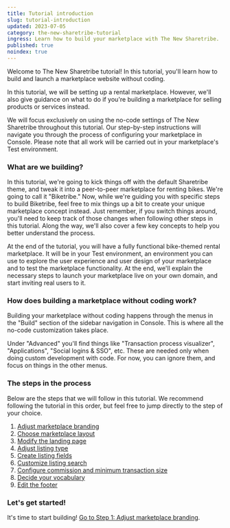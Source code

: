 ```yaml
---
title: Tutorial introduction
slug: tutorial-introduction
updated: 2023-07-05
category: the-new-sharetribe-tutorial
ingress: Learn how to build your marketplace with The New Sharetribe.
published: true
noindex: true
---
```


Welcome to The New Sharetribe tutorial! In this tutorial, you'll learn
how to build and launch a marketplace website without coding.

In this tutorial, we will be setting up a rental marketplace. However,
we'll also give guidance on what to do if you're building a marketplace
for selling products or services instead.

We will focus exclusively on using the no-code settings of The New
Sharetribe throughout this tutorial. Our step-by-step instructions will
navigate you through the process of configuring your marketplace in
Console. Please note that all work will be carried out in your
marketplace's Test environment.

### What are we building?

In this tutorial, we're going to kick things off with the default Sharetribe 
theme, and tweak it into a peer-to-peer marketplace for renting bikes. 
We're going to call it "Biketribe." Now, while we're guiding you
with specific steps to build Biketribe, feel free to mix things up a bit
to create your unique marketplace concept instead. Just remember, if you
switch things around, you'll need to keep track of those changes when
following other steps in this tutorial. Along the way, we'll also cover
a few key concepts to help you better understand the process.

At the end of the tutorial, you will have a fully functional
bike-themed rental marketplace. It will be in your Test environment, an
environment you can use to explore the user experience and user design
of your marketplace and to test the marketplace functionality. At the
end, we'll explain the necessary steps to launch your marketplace live
on your own domain, and start inviting real users to it.

### How does building a marketplace without coding work?

Building your marketplace without coding happens through the menus in
the "Build" section of the sidebar navigation in Console. This is where
all the no-code customization takes place.

Under "Advanced" you'll find things like "Transaction process
visualizer", "Applications", "Social logins & SSO", etc. These are
needed only when doing custom development with code. For now, you can
ignore them, and focus on things in the other menus.

### The steps in the process

Below are the steps that we will follow in this tutorial. We recommend
following the tutorial in this order, but feel free to jump directly to
the step of your choice.

1. [Adjust marketplace branding](/the-new-sharetribe/tutorial-marketplace-branding/)
2. [Choose marketplace layout](/the-new-sharetribe/tutorial-marketplace-layout/)
3. [Modify the landing page](/the-new-sharetribe/tutorial-landing-page/)
4. [Adjust listing type](/the-new-sharetribe/tutorial-listing-type/)
5. [Create listing fields](/the-new-sharetribe/tutorial-listing-fields/)
6. [Customize listing search](/the-new-sharetribe/tutorial-listing-search/)
7. [Configure commission and minimum transaction size](/the-new-sharetribe/tutorial-commission-tx-size/)
8. [Decide your vocabulary](/the-new-sharetribe/tutorial-microcopy/)
9. [Edit the footer](/the-new-sharetribe/tutorial-footer/)

### Let's get started!

It's time to start building!
[Go to Step 1: Adjust marketplace branding](/the-new-sharetribe/tutorial-marketplace-branding).
